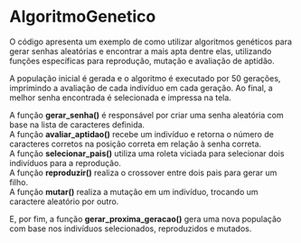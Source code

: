 # AlgoritmoGenetico
O código apresenta um exemplo de como utilizar algoritmos genéticos para gerar senhas aleatórias e encontrar a mais apta dentre elas, utilizando funções específicas para reprodução, mutação e avaliação de aptidão.

A população inicial é gerada e o algoritmo é executado por 50 gerações, imprimindo a avaliação de cada indivíduo em cada geração. Ao final, a melhor senha encontrada é selecionada e impressa na tela.


A função **gerar_senha()** é responsável por criar uma senha aleatória com base na lista de caracteres definida.  
A função **avaliar_aptidao()** recebe um indivíduo e retorna o número de caracteres corretos na posição correta em relação à senha correta.  
A função **selecionar_pais()** utiliza uma roleta viciada para selecionar dois indivíduos para a reprodução.   
A função **reproduzir()** realiza o crossover entre dois pais para gerar um filho.  
A função **mutar()** realiza a mutação em um indivíduo, trocando um caractere aleatório por outro. 

E, por fim, a função **gerar_proxima_geracao()** gera uma nova população com base nos indivíduos selecionados, reproduzidos e mutados.
